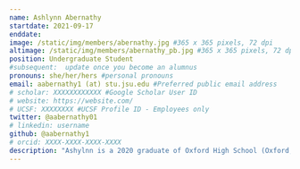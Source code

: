 ```yaml
---
name: Ashlynn Abernathy
startdate: 2021-09-17
enddate:
image: /static/img/members/abernathy.jpg #365 x 365 pixels, 72 dpi
altimage: /static/img/members/abernathy_pb.jpg #365 x 365 pixels, 72 dpi
position: Undergraduate Student
#subsequent:  update once you become an alumnus
pronouns: she/her/hers #personal pronouns
email: aabernathy1 (at) stu.jsu.edu #Preferred public email address
# scholar: XXXXXXXXXXXX #Google Scholar User ID
# website: https://website.com/
# UCSF: XXXXXXXX #UCSF Profile ID - Employees only
twitter: @aabernathy01
# linkedin: username
github: @aabernathy1
# orcid: XXXX-XXXX-XXXX-XXXX
description: "Ashylnn is a 2020 graduate of Oxford High School (Oxford, AL) and is currently a freshman undergraduate student at JSU, where she is double-majoring in Pre-Health Professional Biology and General Mathematics. She loves animals and the outdoors and is especially interested in learning more about genetics and integrative taxonomy of organisms. Ashlynn is assisting as we get several projects started in the lab."
---
```

